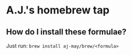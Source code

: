 # A.J.'s homebrew tap

## How do I install these formulae?

Just run: `brew install aj-may/brew/<formula>`
